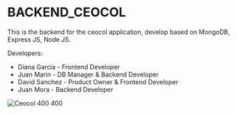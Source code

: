# BACKEND_CEOCOL
This is the backend for the ceocol application, develop based on MongoDB, Express JS, Node JS.

Developers:

* Diana Garcia - Frontend Developer
* Juan Marin - DB Manager & Backend Developer
* David Sanchez - Product Owner & Frontend Developer
* Juan Mora - Backend Developer

<!--  ![Logo Modificado CEOCOL](https://github.com/JuanMora328/BACKEND_CEOCOL/assets/69485570/7a4dd3d0-2ff5-4664-92ca-0ffd36587cf7)  -->
<!-- ![Variant3](https://github.com/JuanMora328/BACKEND_CEOCOL/assets/69485570/77d751b2-fb02-452e-b7c7-70b1bd6f7091) -->
<!-- ![Variant3](https://github.com/JuanMora328/BACKEND_CEOCOL/assets/69485570/b6e05482-3c72-4c6c-862c-39e05d7023d1) -->
![Ceocol 400 400](https://github.com/JuanMora328/BACKEND_CEOCOL/assets/69485570/d7827d31-ddbc-4454-ba04-2e29ce98e9e0)




